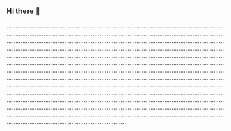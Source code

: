 ### Hi there 👋

................................................................................................................................................................................................................................................................................................................................................................................................................................................................................................................................................................................................................................................................................................................................................................................................................................................................................................................................................................................................................................................................................................................................................................................................................................................................................................................................................................................................................................................................................................................................................................................................................................................................................................................................................